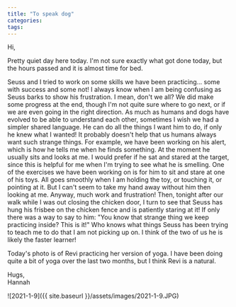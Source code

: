 ```yaml
---
title: "To speak dog"
categories:
tags:
---
```


Hi,

Pretty quiet day here today. I'm not sure exactly what got done today, but the hours passed and it is almost time for bed. 

Seuss and I tried to work on some skills we have been practicing... some with success and some not! I always know when I am being confusing as Seuss barks to show his frustration. I mean, don't we all? We did make some progress at the end, though I'm not quite sure where to go next, or if we are even going in the right direction. As much as humans and dogs have evolved to be able to understand each other, sometimes I wish we had a simpler shared language. He can do all the things I want him to do, if only he knew what I wanted! It probably doesn't help that us humans always want such strange things. For example, we have been working on his alert, which is how he tells me when he finds something. At the moment he usually sits and looks at me. I would prefer if he sat and stared at the target, since this is helpful for me when I'm trying to see what he is smelling. One of the exercises we have been working on is for him to sit and stare at one of his toys. All goes smoothly when I am holding the toy, or touching it, or pointing at it. But I can't seem to take my hand away without him then looking at me. Anyway, much work and frustration! Then, tonight after our walk while I was out closing the chicken door, I turn to see that Seuss has hung his frisbee on the chicken fence and is patiently staring at it! If only there was a way to say to him: "You know that strange thing we keep practicing inside? This is it!" Who knows what things Seuss has been trying to teach me to do that I am not picking up on. I think of the two of us he is likely the faster learner!

Today's photo is of Revi practicing her version of yoga. I have been doing quite a bit of yoga over the last two months, but I think Revi is a natural.

Hugs,<br />
Hannah

![2021-1-9]({{ site.baseurl }}/assets/images/2021-1-9.JPG)